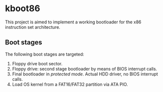 # kboot86

This project is aimed to implement a working bootloader for the x86 instruction set architecture.

## Boot stages
The following boot stages are targeted:
1. Floppy drive boot sector.
2. Floppy drive: second stage bootloader by means of BIOS interrupt calls.
3. Final bootloader in *protected mode*. Actual HDD driver, no BIOS interrupt calls.
4. Load OS kernel from a FAT16/FAT32 partition via ATA PIO.
